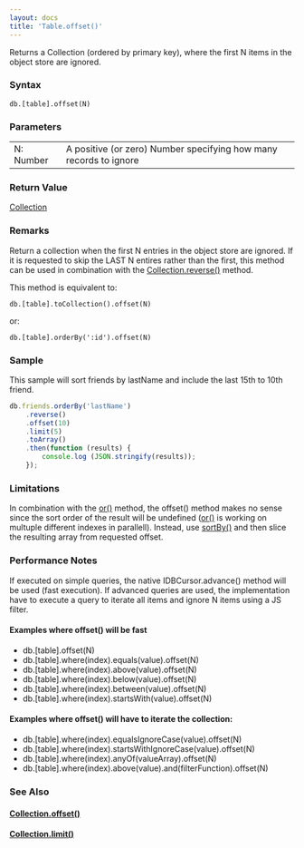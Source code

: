 ```yaml
---
layout: docs
title: 'Table.offset()'
---
```


Returns a Collection (ordered by primary key), where the first N items in the object store are ignored.

### Syntax

    db.[table].offset(N)

### Parameters
<table>
<tr><td>N: Number</td><td>A positive (or zero) Number specifying how many records to ignore</td></tr>
</table>

### Return Value

[Collection](Collection)

### Remarks

Return a collection when the first N entries in the object store are ignored. If it is requested to skip the LAST N entires rather than the first, this method can be used in combination with the [Collection.reverse()](Collection.reverse()) method.

This method is equivalent to:

    db.[table].toCollection().offset(N)

or:

    db.[table].orderBy(':id').offset(N)

### Sample
This sample will sort friends by lastName and include the last 15th to 10th friend.
```javascript
db.friends.orderBy('lastName')
    .reverse()
    .offset(10)
    .limit(5)
    .toArray()
    .then(function (results) {
        console.log (JSON.stringify(results));
    });
```
### Limitations

In combination with the [or()](Collection.or()) method, the offset() method makes no sense since the sort order of the result will be undefined ([or()](Collection.or()) is working on multuple different indexes in parallell). Instead, use [sortBy()](Collection.sortBy()) and then slice the resulting array from requested offset.

### Performance Notes

If executed on simple queries, the native IDBCursor.advance() method will be used (fast execution). If advanced queries are used, the implementation have to execute a query to iterate all items and ignore N items using a JS filter.

#### Examples where offset() will be fast

* db.[table].offset(N)
* db.[table].where(index).equals(value).offset(N)
* db.[table].where(index).above(value).offset(N)
* db.[table].where(index).below(value).offset(N)
* db.[table].where(index).between(value).offset(N)
* db.[table].where(index).startsWith(value).offset(N)

#### Examples where offset() will have to iterate the collection:

* db.[table].where(index).equalsIgnoreCase(value).offset(N)
* db.[table].where(index).startsWithIgnoreCase(value).offset(N)
* db.[table].where(index).anyOf(valueArray).offset(N)
* db.[table].where(index).above(value).and(filterFunction).offset(N)

### See Also

#### [Collection.offset()](Collection.offset())

#### [Collection.limit()](Collection.limit())


